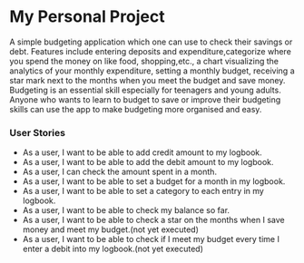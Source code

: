 # My Personal Project

 A simple budgeting application which one can use to check their savings or debt. Features include 
entering deposits and expenditure,categorize where you spend the money on like food, shopping,etc., a chart visualizing
the analytics of your monthly expenditure, setting a monthly budget, receiving a star mark next to the months when
you meet the budget and save money. Budgeting is an essential skill especially for teenagers and young adults. Anyone
who wants to learn to budget to save or improve their budgeting skills can use the app to make budgeting more organised
and easy.


### User Stories
- As a user, I want to be able to add credit amount to my logbook.
- As a user, I want to be able to add the debit amount to my logbook.
- As a user, I can check the amount spent in a month.
- As a user, I want to be able to set a budget for a month in my logbook.
- As a user, I want to be able to set a category to each entry in my logbook.
- As a user, I want to be able to check my balance so far.
- As a user, I want to be able to check a star on the months when I save money and meet my budget.(not yet executed)
- As a user, I want to be able to check if I meet my budget every time I enter a debit into my logbook.(not yet executed)

 